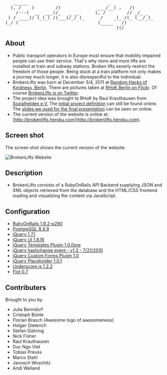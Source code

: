 <pre>   ______                              _
  (, /    )        /)              ___/__) ,   /)
    /---(  __  ___(/_   _ __      (, /        // _/_ _
 ) / ____)/ (_(_) /(___(/_/ (_      /    _(_ /(_ (__/_)_
(_/ (                              (_____   /)
                                          )(/</pre>

About
-----

* Public transport operators in Europe must ensure that mobility impaired
  people can use their service. That's why more and more lifts are
  installed at train and subway stations. Broken lifts severly restrict
  the freedom of those people. Being stuck at a train platform not only
  makes a journey much longer, it is also disrespectful to the individual.
* BrokenLifts was born at December 3/4, 2011 at
  [Random Hacks of Kindness, Berlin](http://www.rhok.org/event/berlin-germany). There are pictures taken at 
  [RHoK Berlin on Flickr](http://www.flickr.com/photos/tags/rhokbln/). Of course 
  [BrokenLifts is on Twitter](https://twitter.com/#!/brokenlifts).
* The project idea was brought to RHoK by Raul Krauthausen from
  [Sozialhelden e.V.](http://sozialhelden.de) The [initial project
  definition](http://www.rhok.org/problems/brokenelevatorsinfo-%E2%80%93-push-faulty-elevators-next-level-public-awareness-deen)
  can still be found online. The 
  [slides we used for the final presentation](https://docs.google.com/present/view?id=dds3dksj_407fgx7mchk) 
  can be seen on online.
* The current version of the website is online at: [http://brokenlifts.heroku.com](http://brokenlifts.heroku.com).

Screen shot
-----------
The screen shot shows the current version of the website.

![BrokenLifts Website](https://github.com/sozialhelden/brokenlift/raw/master/screenshot.png "BrokenLifts Website")


Description
-----------
* BrokenLifts consists of a RubyOnRails API Backend supplying JSON and XML
  objects retrieved from the database and the HTML/CSS frontend loading and
  visualizing the content via JavaScript.


Configuration
-------------
* [RubyOnRails 1.9.2-p290](http://rubyonrails.org/)
* [PostgreSQL 8.4.9](http://www.postgresql.org/)
* [jQuery 1.7.1](http://jquery.com/)
* [jQuery UI 1.8.16](http://jqueryui.com/about)
* [jQuery Templates Plugin 1.0.0pre](http://github.com/jquery/jquery-tmplq)
* [jQuery hashchange event - v1.3 - 7/21/2010](http://benalman.com/projects/jquery-hashchange-plugin/)
* [jQuery Custom Forms Plugin 1.0](http://www.zurb.com)
* [jQuery Placeholder 1.0.1](http://plugins.jquery.com/project/placeholder)
* [Underscore.js 1.2.2](http://documentcloud.github.com/underscore)
* [Flot 0.7](http://code.google.com/p/flot/)


Contributers
------------

Brought to you by:

- Julia Benndorf
- Cristoph Bünte
- Florian Brasch (Awesome logo of awesomeness)
- Holger Dieterich
- Stefan Dühring
- Nick Fisher
- Raul Krauthausen
- Duc Ngo Viet
- Tobias Preuss
- Marco Stahl
- Janosch Woschitz
- Andi Weiland

